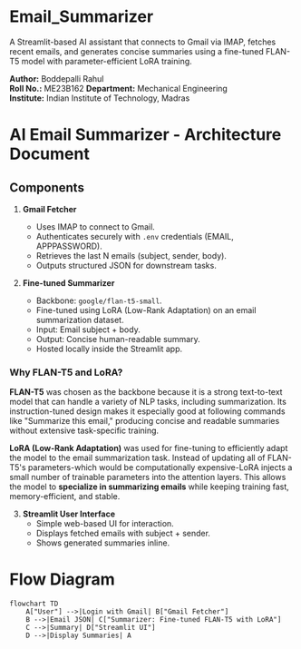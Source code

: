 # Email_Summarizer
A Streamlit-based AI assistant that connects to Gmail via IMAP, fetches recent emails, and generates concise summaries using a fine-tuned FLAN-T5 model with parameter-efficient LoRA training.

**Author:** Boddepalli Rahul  
**Roll No.:** ME23B162 
**Department:** Mechanical Engineering  
**Institute:** Indian Institute of Technology, Madras 


# AI Email Summarizer - Architecture Document

## Components

1. **Gmail Fetcher**
   - Uses IMAP to connect to Gmail.
   - Authenticates securely with `.env` credentials (EMAIL, APPPASSWORD).
   - Retrieves the last N emails (subject, sender, body).
   - Outputs structured JSON for downstream tasks.

2. **Fine-tuned Summarizer**
   - Backbone: `google/flan-t5-small`.
   - Fine-tuned using LoRA (Low-Rank Adaptation) on an email summarization dataset.
   - Input: Email subject + body.
   - Output: Concise human-readable summary.
   - Hosted locally inside the Streamlit app.
### Why FLAN-T5 and LoRA?

**FLAN-T5** was chosen as the backbone because it is a strong text-to-text model that can handle a variety of NLP tasks, including summarization. Its instruction-tuned design makes it especially good at following commands like "Summarize this email," producing concise and readable summaries without extensive task-specific training.

**LoRA (Low-Rank Adaptation)** was used for fine-tuning to efficiently adapt the model to the email summarization task. Instead of updating all of FLAN-T5's parameters-which would be computationally expensive-LoRA injects a small number of trainable parameters into the attention layers. This allows the model to **specialize in summarizing emails** while keeping training fast, memory-efficient, and stable.  

3. **Streamlit User Interface**
   - Simple web-based UI for interaction.
   - Displays fetched emails with subject + sender.
   - Shows generated summaries inline.
# Flow Diagram
```mermaid
flowchart TD
    A["User"] -->|Login with Gmail| B["Gmail Fetcher"]
    B -->|Email JSON| C["Summarizer: Fine-tuned FLAN-T5 with LoRA"]
    C -->|Summary| D["Streamlit UI"]
    D -->|Display Summaries| A
